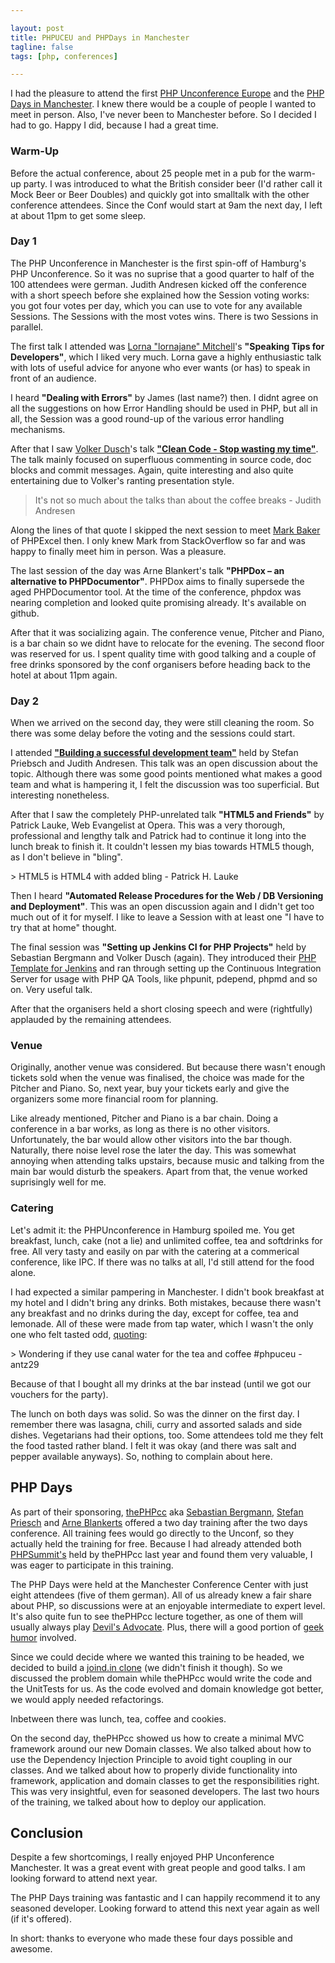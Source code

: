 ```yaml
---

layout: post
title: PHPUCEU and PHPDays in Manchester
tagline: false
tags: [php, conferences]

---
```


I had the pleasure to attend the first [PHP Unconference Europe][1] and the [PHP Days in Manchester][2]. I knew there would be a couple of people I wanted to meet in person. Also, I've never been to Manchester before. So I decided I had to go. Happy I did, because I had a great time.

### Warm-Up

Before the actual conference, about 25 people met in a pub for the warm-up party. I was introduced to what the British consider beer (I'd rather call it Mock Beer or Beer Doubles) and quickly got into smalltalk with the other conference attendees. Since the Conf would start at 9am the next day, I left at about 11pm to get some sleep.

### Day 1

The PHP Unconference in Manchester is the first spin-off of Hamburg's PHP Unconference. So it was no suprise that a good quarter to half of the 100 attendees were german. Judith Andresen kicked off the conference with a short speech before she explained how the Session voting works: you got four votes per day, which you can use to vote for any available Sessions. The Sessions with the most votes wins. There is two Sessions in parallel.

The first talk I attended was [Lorna "lornajane" Mitchell][17]'s **"Speaking Tips for Developers"**, which I liked very much. Lorna gave a highly enthusiastic talk with lots of useful advice for anyone who ever wants (or has) to speak in front of an audience.

I heard **"Dealing with Errors"** by James (last name?) then. I didnt agree on all the suggestions on how Error Handling should be used in PHP, but all in all, the Session was a good round-up of the various error handling mechanisms.

After that I saw [Volker Dusch][18]'s talk [**"Clean Code - Stop wasting my time"**][19]. The talk mainly focused on superfluous commenting in source code, doc blocks and commit messages. Again, quite interesting and also quite entertaining due to Volker's ranting presentation style.

> It's not so much about the talks than about the coffee breaks - Judith Andresen

Along the lines of that quote I skipped the next session to meet [Mark Baker](20) of PHPExcel then. I only knew Mark from StackOverflow so far and was happy to finally meet him in person. Was a pleasure.

The last session of the day was Arne Blankert's talk **"PHPDox &ndash; an alternative to PHPDocumentor"**. PHPDox aims to finally supersede the aged PHPDocumentor tool. At the time of the conference, phpdox was nearing completion and looked quite promising already. It's available on github.

After that it was socializing again. The conference venue, Pitcher and Piano, is a bar chain so we didnt have to relocate for the evening. The second floor was reserved for us. I spent quality time with good talking and a couple of free drinks sponsored by the conf organisers before heading back to the hotel at about 11pm again.

### Day 2

When we arrived on the second day, they were still cleaning the room. So there was some delay before the voting and the sessions could start.

I attended [**"Building a successful development team"**][7] held by Stefan Priebsch and Judith Andresen. This talk was an open discussion about the topic. Although there was some good points mentioned what makes a good team and what is hampering it, I felt the discussion was too superficial. But interesting nonetheless.

After that I saw the completely PHP-unrelated talk **"HTML5 and Friends"** by Patrick Lauke, Web Evangelist at Opera. This was a very thorough, professional and lengthy talk and Patrick had to continue it long into the lunch break to finish it. It couldn't lessen my bias towards HTML5 though, as I don't believe in "bling".

&gt; HTML5 is HTML4 with added bling - Patrick H. Lauke

Then I heard **"Automated Release Procedures for the Web / DB Versioning and Deployment"**. This was an open discussion again and I didn't get too much out of it for myself. I like to leave a Session with at least one "I have to try that at home" thought.

The final session was **"Setting up Jenkins CI for PHP Projects"** held by Sebastian Bergmann and Volker Dusch (again). They introduced their [PHP Template for Jenkins][16] and ran through setting up the Continuous Integration Server for usage with PHP QA Tools, like phpunit, pdepend, phpmd and so on. Very useful talk.

After that the organisers held a short closing speech and were (rightfully) applauded by the remaining attendees.

### Venue

Originally, another venue was considered. But because there wasn't enough tickets sold when the venue was finalised, the choice was made for the Pitcher and Piano. So, next year, buy your tickets early and give the organizers some more financial room for planning.

Like already mentioned, Pitcher and Piano is a bar chain. Doing a conference in a bar works, as long as there is no other visitors. Unfortunately, the bar would allow other visitors into the bar though. Naturally, there noise level rose the later the day. This was somewhat annoying when attending talks upstairs, because music and talking from the main bar would disturb the speakers. Apart from that, the venue worked suprisingly well for me.

### Catering

Let's admit it: the PHPUnconference in Hamburg spoiled me. You get breakfast, lunch, cake (not a lie) and unlimited coffee, tea and softdrinks for free. All very tasty and easily on par with the catering at a commerical conference, like IPC. If there was no talks at all, I'd still attend for the food alone.

I had expected a similar pampering in Manchester. I didn't book breakfast at my hotel and I didn't bring any drinks. Both mistakes, because there wasn't any breakfast and no drinks during the day, except for coffee, tea and lemonade. All of these were made from tap water, which I wasn't the only one who felt tasted odd, [quoting][6]:

&gt; Wondering if they use canal water for the tea and coffee #phpuceu - antz29

Because of that I bought all my drinks at the bar instead (until we got our vouchers for the party).

The lunch on both days was solid. So was the dinner on the first day. I remember there was lasagna, chili, curry and assorted salads and side dishes. Vegetarians had their options, too. Some attendees told me they felt the food tasted rather bland. I felt it was okay (and there was salt and pepper available anyways). So, nothing to complain about here.

## PHP Days

As part of their sponsoring, [thePHPcc][8] aka [Sebastian Bergmann][9], [Stefan Priesch][10] and [Arne Blankerts][11] offered a two day training after the two days conference. All training fees would go directly to the Unconf, so they actually held the training for free. Because I had already attended both [PHPSummit's][13] held by thePHPcc last year and found them very valuable, I was eager to participate in this training.

The PHP Days were held at the Manchester Conference Center with just eight attendees (five of them german). All of us already knew a fair share about PHP, so discussions were at an enjoyable intermediate to expert level. It's also quite fun to see thePHPcc lecture together, as one of them will usually always play [Devil's Advocate][14]. Plus, there will a good portion of [geek humor][15] involved.

Since we could decide where we wanted this training to be headed, we decided to build a [joind.in clone][12] (we didn't finish it though). So we discussed the problem domain while thePHPcc would write the code and the UnitTests for us. As the code evolved and domain knowledge got better, we would apply needed refactorings.

Inbetween there was lunch, tea, coffee and cookies.

On the second day, thePHPcc showed us how to create a minimal MVC framework around our new Domain classes. We also talked about how to use the Dependency Injection Principle to avoid tight coupling in our classes. And we talked about how to properly divide functionality into framework, application and domain classes to get the responsibilities right. This was very insightful, even for seasoned developers. The last two hours of the training, we talked about how to deploy our application.

## Conclusion

Despite a few shortcomings, I really enjoyed PHP Unconference Manchester. It was a great event with great people and good talks. I am looking forward to attend next year.

The PHP Days training was fantastic and I can happily recommend it to any seasoned developer. Looking forward to attend this next year again as well (if it's offered).

In short: thanks to everyone who made these four days possible and awesome.


[1]: http://www.phpuceu.org/phpuceu-2011 "Official Website of the PHPUnconference EU"
[2]: http://www.phpuceu.org/2010/05/01/php-days-in-manchester "PHP Days Manchester"
[3]: http://www.phpuceu.org/contact/organizers "Organisers of of the PHPUnconference EU"
[4]: http://joind.in/event/phpuceu "PHPUnconference EU at Joind.in"
[5]: https://search.twitter.com/search?q=%23phpuceu "Hashtag #phpuceu on Twitter"
[6]: https://twitter.com/antz29/status/38943134884970496
[7]: http://www.slideshare.net/janosch007/20110218-janosch007-teambulildingkey "Session Slides"
[8]: http://thephp.cc "Website of thePHPcc"
[9]: http://sebastian-bergmann.de "Website of Sebastian Bergmann"
[10]: http://priebsch.de/about "Website of Stefan Priebsch"
[11]: https://twitter.com/arneblankerts "Arne Blankerts on Twitter"
[12]: https://github.com/thePHPcc/SplitOut "Joind.in clone on GitHub"
[13]: http://php-summit.de/ "Website of the PHPSummit series of trainings (german)"
[14]: https://secure.wikimedia.org/wikipedia/en/wiki/Devil%27s_advocate "Wikipedia on Devil's Advocate"
[15]: https://secure.wikimedia.org/wikipedia/en/wiki/Geek_humor "Wikipedia on Geek Humor"
[16]: http://jenkins-php.org/
[17]: http://www.lornajane.net/pages/about.html
[18]: http://joind.in/talk/view/2723 "Volker Dusch as joind.in"
[19]: http://www.slideshare.net/Edorian/php-unconference-europa-clean-code-stop-wasting-my-time "Session Slides"
[20]: https://twitter.com/Mark_Baker
